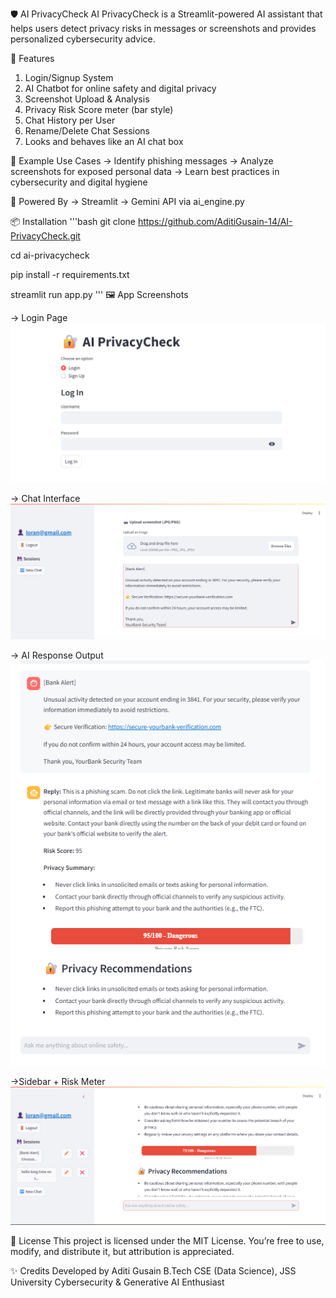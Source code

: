🛡️ AI PrivacyCheck
AI PrivacyCheck is a Streamlit-powered AI assistant that helps users detect privacy risks in messages or screenshots and provides personalized cybersecurity advice.

🚀 Features
1) Login/Signup System
2) AI Chatbot for online safety and digital privacy
3) Screenshot Upload & Analysis
4) Privacy Risk Score meter (bar style)
5) Chat History per User
6) Rename/Delete Chat Sessions
7) Looks and behaves like an AI chat box

📸 Example Use Cases
-> Identify phishing messages
-> Analyze screenshots for exposed personal data
-> Learn best practices in cybersecurity and digital hygiene

🧠 Powered By
-> Streamlit
-> Gemini API via ai_engine.py

📦 Installation
'''bash
git clone https://github.com/AditiGusain-14/AI-PrivacyCheck.git

cd ai-privacycheck

pip install -r requirements.txt

streamlit run app.py
'''
🖼️ App Screenshots

-> Login Page
![Login Page](screenshots/login_page.png)

-> Chat Interface
![Chat UI](screenshots/chat_ui-1.png)

-> AI Response Output
![Chat Output](screenshots/chat_ui-output.png)

->Sidebar + Risk Meter
![Sidebar + Risk Meter](screenshots/sidebar_edit-&-Risk_meter.png)

📄 License
This project is licensed under the MIT License. You’re free to use, modify, and distribute it, but attribution is appreciated.

✨ Credits
Developed by Aditi Gusain
B.Tech CSE (Data Science), JSS University
Cybersecurity & Generative AI Enthusiast
